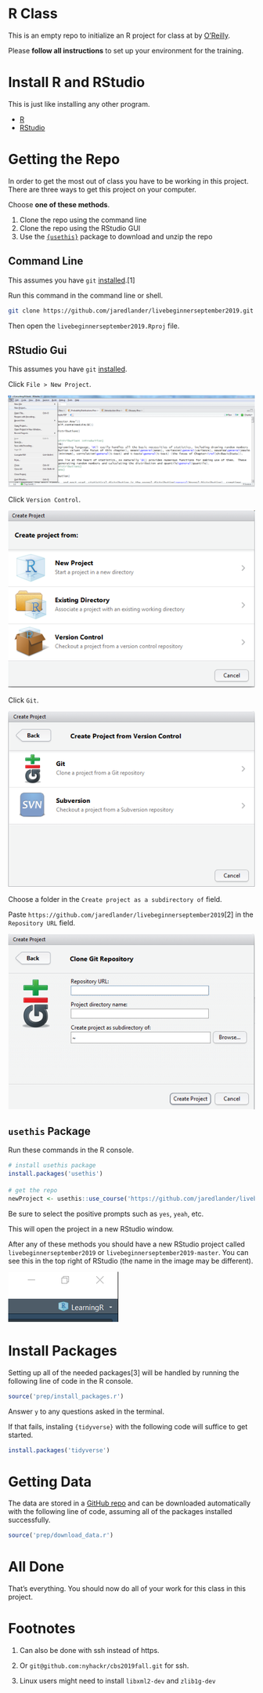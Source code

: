 
<!-- README.md is generated from README.Rmd. Please edit that file -->

# R Class

This is an empty repo to initialize an R project for class at by
[O’Reilly](https://www.oreilly.com/live-training/courses/beginning-r-programming/0636920325703/).

Please **follow all instructions** to set up your environment for the
training.

# Install R and RStudio

This is just like installing any other program.

  - [R](https://cloud.r-project.org/)
  - [RStudio](https://www.rstudio.com/products/rstudio/download/#download)

# Getting the Repo

In order to get the most out of class you have to be working in this
project. There are three ways to get this project on your computer.

Choose **one of these methods**.

1.  Clone the repo using the command line
2.  Clone the repo using the RStudio GUI
3.  Use the [`{usethis}`](https://usethis.r-lib.org) package to download
    and unzip the repo

## Command Line

This assumes you have `git`
[installed](https://git-scm.com/book/en/v2/Getting-Started-Installing-Git).\[1\]

Run this command in the command line or shell.

``` sh
git clone https://github.com/jaredlander/livebeginnerseptember2019.git
```

Then open the `livebeginnerseptember2019.Rproj` file.

## RStudio Gui

This assumes you have `git`
[installed](https://git-scm.com/book/en/v2/Getting-Started-Installing-Git).

Click `File > New Project`.

![](images/rstudio-project-menu.png)<!-- -->

Click `Version Control`.

![](images/rstudio-create-project.png)<!-- -->

Click `Git`.

![](images/rstudio-create-project-version-control.png)<!-- -->

Choose a folder in the `Create project as a subdirectory of` field.

Paste `https://github.com/jaredlander/livebeginnerseptember2019`\[2\] in
the `Repository URL` field.

![](images/rstudio-create-project-git.png)<!-- -->

## `usethis` Package

Run these commands in the R console.

``` r
# install usethis package
install.packages('usethis')

# get the repo
newProject <- usethis::use_course('https://github.com/jaredlander/livebeginnerseptember2019/archive/master.zip')
```

Be sure to select the positive prompts such as `yes`, `yeah`, etc.

This will open the project in a new RStudio window.

After any of these methods you should have a new RStudio project called
`livebeginnerseptember2019` or `livebeginnerseptember2019-master`. You
can see this in the top right of RStudio (the name in the image may be
different).

![](images/ProjectCorner.png)<!-- -->

# Install Packages

Setting up all of the needed packages\[3\] will be handled by running
the following line of code in the R console.

``` r
source('prep/install_packages.r')
```

Answer `y` to any questions asked in the terminal.

If that fails, instaling `{tidyverse}` with the following code will
suffice to get started.

``` r
install.packages('tidyverse')
```

# Getting Data

The data are stored in a [GitHub
repo](https://github.com/jaredlander/coursedata) and can be downloaded
automatically with the following line of code, assuming all of the
packages installed successfully.

``` r
source('prep/download_data.r')
```

# All Done

That’s everything. You should now do all of your work for this class in
this project.

# Footnotes

1.  Can also be done with ssh instead of https.

2.  Or `git@github.com:nyhackr/cbs2019fall.git` for ssh.

3.  Linux users might need to install `libxml2-dev` and `zlib1g-dev`
